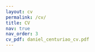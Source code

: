 ```yaml
---
layout: cv
permalink: /cv/
title: CV
nav: true
nav_order: 3
cv_pdf: daniel_centuriao_cv.pdf
---
```

